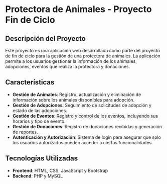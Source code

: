 # Protectora de Animales - Proyecto Fin de Ciclo

## Descripción del Proyecto
Este proyecto es una aplicación web desarrollada como parte del proyecto de fin de ciclo para la gestión de una protectora de animales. La aplicación permite a los usuarios gestionar la información de los animales, adopciones, eventos que realiza la protectora y donaciones.

## Características
- **Gestión de Animales**: Registro, actualización y eliminación de información sobre los animales disponibles para adopción.
- **Gestión de Adopciones**: Seguimiento de solicitudes de adopción y estado de las adopciones.
- **Gestión de Eventos**: Registro y control de los eventos, incluyendo sus horarios y tipo de evento.
- **Gestión de Donaciones**: Registro de donaciones recibidas y generación de reportes.
- **Autenticación y Autorización**: Sistema de login para asegurar que solo los usuarios autorizados pueden acceder a ciertas funcionalidades.

## Tecnologías Utilizadas
- **Frontend**: HTML, CSS, JavaScript y Bootstrap
- **Backend**: PHP y MySQL
